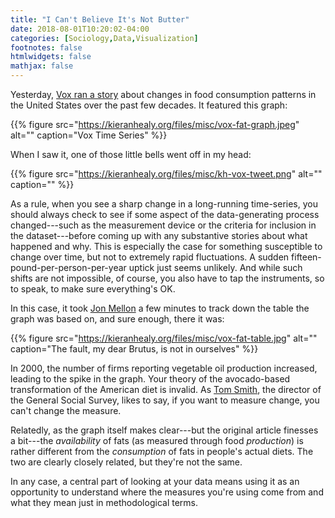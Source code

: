 ```yaml
---
title: "I Can't Believe It's Not Butter"
date: 2018-08-01T10:20:02-04:00
categories: [Sociology,Data,Visualization]
footnotes: false
htmlwidgets: false
mathjax: false
---
```


Yesterday, [Vox ran a story](https://www.vox.com/science-and-health/2017/2/2/14485226/americans-avocado-consumption-usda-report) about changes in food consumption patterns in the United States over the past few decades. It featured this graph:

{{% figure src="https://kieranhealy.org/files/misc/vox-fat-graph.jpeg" alt="" caption="Vox Time Series" %}}

When I saw it, one of those little bells went off in my head:

{{% figure src="https://kieranhealy.org/files/misc/kh-vox-tweet.png" alt="" caption="" %}}

As a rule, when you see a sharp change in a long-running time-series, you should always check to see if some aspect of the data-generating process changed---such as the measurement device or the criteria for inclusion in the dataset---before coming up with any substantive stories about what happened and why. This is especially the case for something susceptible to change over time, but not to extremely rapid fluctuations. A sudden fifteen-pound-per-person-per-year uptick just seems unlikely. And while such shifts are not impossible, of course, you also have to tap the instruments, so to speak, to make sure everything's OK. 

In this case, it took [Jon Mellon](https://twitter.com/jon_mellon) a few minutes to track down the table the graph was based on, and sure enough, there it was:

{{% figure src="https://kieranhealy.org/files/misc/vox-fat-table.jpg" alt="" caption="The fault, my dear Brutus, is not in ourselves" %}}

In 2000, the number of firms reporting vegetable oil production increased, leading to the spike in the graph. Your theory of the avocado-based transformation of the American diet is invalid. As [Tom Smith](http://www.norc.org/Experts/Pages/tom-smith.aspx), the director of the General Social Survey, likes to say, if you want to measure change, you can't change the measure. 

Relatedly, as the graph itself makes clear---but the original article finesses a bit---the *availability* of fats (as measured through food *production*) is rather different from the *consumption* of fats in people's actual diets. The two are clearly closely related, but they're not the same.

In any case, a central part of looking at your data means using it as an opportunity to understand where the measures you're using come from and what they mean just in methodological terms. 
